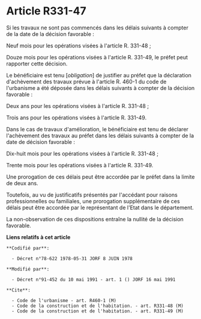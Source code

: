 # Article R331-47

Si les travaux ne sont pas commencés dans les délais suivants à compter de la date de la décision favorable :

Neuf mois pour les opérations visées à l'article R. 331-48 ;

Douze mois pour les opérations visées à l'article R. 331-49, le préfet peut rapporter cette décision.

Le bénéficiaire est tenu [*obligation*] de justifier au préfet que la déclaration d'achèvement des travaux prévue à l'article
R. 460-1 du code de l'urbanisme a été déposée dans les délais suivants à compter de la décision favorable :

Deux ans pour les opérations visées à l'article R. 331-48 ;

Trois ans pour les opérations visées à l'article R. 331-49.

Dans le cas de travaux d'amélioration, le bénéficiaire est tenu de déclarer l'achèvement des travaux au préfet dans les
délais suivants à compter de la date de décision favorable :

Dix-huit mois pour les opérations visées à l'article R. 331-48 ;

Trente mois pour les opérations visées à l'article R. 331-49.

Une prorogation de ces délais peut être accordée par le préfet dans la limite de deux ans.

Toutefois, au vu de justificatifs présentés par l'accédant pour raisons professionnelles ou familiales, une prorogation
supplémentaire de ces délais peut être accordée par le représentant de l'Etat dans le département.

La non-observation de ces dispositions entraîne la nullité de la décision favorable.

**Liens relatifs à cet article**

	**Codifié par**:

	  - Décret n°78-622 1978-05-31 JORF 8 JUIN 1978

	**Modifié par**:

	  - Décret n°91-452 du 10 mai 1991 - art. 1 () JORF 16 mai 1991

	**Cite**:

	  - Code de l'urbanisme - art. R460-1 (M)
	  - Code de la construction et de l'habitation. - art. R331-48 (M)
	  - Code de la construction et de l'habitation. - art. R331-49 (M)

